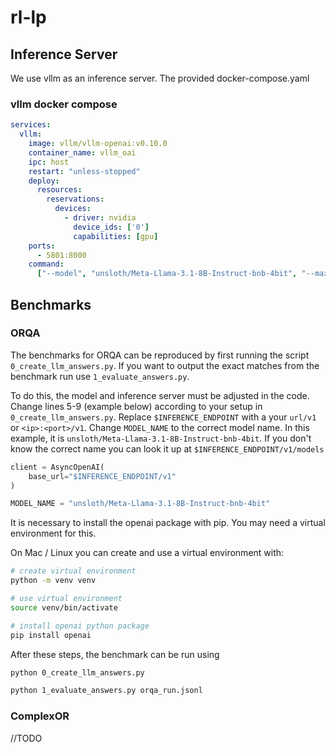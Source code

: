 # rl-lp

## Inference Server

We use vllm as an inference server. The provided docker-compose.yaml

### vllm docker compose

```yaml
services:
  vllm:
    image: vllm/vllm-openai:v0.10.0
    container_name: vllm_oai
    ipc: host
    restart: "unless-stopped"
    deploy:
      resources:
        reservations:
          devices:
            - driver: nvidia
              device_ids: ['0']
              capabilities: [gpu]
    ports:
      - 5801:8000
    command:
      ["--model", "unsloth/Meta-Llama-3.1-8B-Instruct-bnb-4bit", "--max_model_len", "8000", "--gpu-memory-utilization", "0.5", "--dtype", "auto"]
```

## Benchmarks

### ORQA

The benchmarks for ORQA can be reproduced by first running the script `0_create_llm_answers.py`. If you want to output the exact matches from the benchmark run use `1_evaluate_answers.py`.

To do this, the model and inference server must be adjusted in the code. Change lines 5-9 (example below) according to your setup in `0_create_llm_answers.py`. Replace `$INFERENCE_ENDPOINT` with a your `url/v1` or `<ip>:<port>/v1`. Change `MODEL_NAME` to the correct model name. In this example, it is `unsloth/Meta-Llama-3.1-8B-Instruct-bnb-4bit`. If you don't know the correct name you can look it up at `$INFERENCE_ENDPOINT/v1/models`

```python
client = AsyncOpenAI(
    base_url="$INFERENCE_ENDPOINT/v1"
)

MODEL_NAME = "unsloth/Meta-Llama-3.1-8B-Instruct-bnb-4bit"
```

It is necessary to install the openai package with pip. You may need a virtual environment for this.

On Mac / Linux you can create and use a virtual environment with:

```bash
# create virtual environment
python -m venv venv

# use virtual environment
source venv/bin/activate

# install openai python package
pip install openai
```

After these steps, the benchmark can be run using

```bash
python 0_create_llm_answers.py

python 1_evaluate_answers.py orqa_run.jsonl
```





### ComplexOR

//TODO

